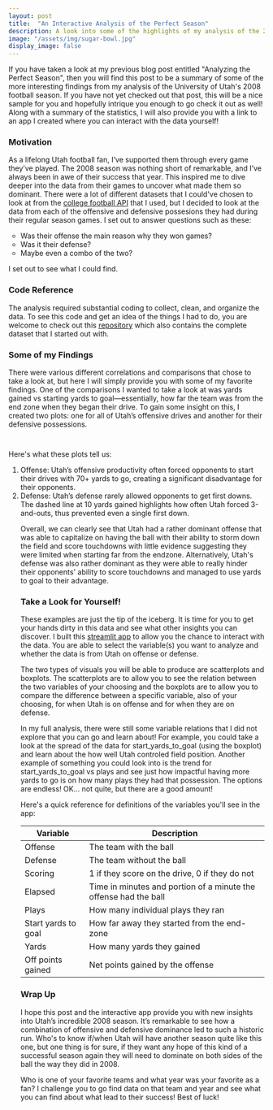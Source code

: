 ```yaml
---
layout: post
title:  "An Interactive Analysis of the Perfect Season"
description: A look into some of the highlights of my analysis of the 2008 Utah football season along with access to an interactive analysis app!
image: "/assets/img/sugar-bowl.jpg"
display_image: false
---
```



<p class="intro"><span class="dropcap">I</span>f you have taken a look at my previous blog post entitled "Analyzing the Perfect Season", then you will find this post to be a summary of some of the more interesting findings from my analysis of the University of Utah's 2008 football season. If you have not yet checked out that post, this will be a nice sample for you and hopefully intrique you enough to go check it out as well! Along with a summary of the statistics, I will also provide you with a link to an app I created where you can interact with the data yourself! </p>

### Motivation
As a lifelong Utah football fan, I’ve supported them through every game they’ve played. The 2008 season was nothing short of remarkable, and I’ve always been in awe of their success that year. This inspired me to dive deeper into the data from their games to uncover what made them so dominant. There were a lot of different datasets that I could've chosen to look at from the [college football API](https://collegefootballdata.com/) that I used, but I decided to look at the data from each of the offensive and defensive possesions they had during their regular season games. I set out to answer questions such as these:
<ul style="list-style-type:circle">
<li>Was their offense the main reason why they won games?</li>
<li>Was it their defense?</li>
<li>Maybe even a combo of the two?</li>
</ul>
I set out to see what I could find.

### Code Reference
The analysis required substantial coding to collect, clean, and organize the data. To see this code and get an idea of the things I had to do, you are welcome to check out this [repository](https://github.com/hsanders-07/post_2_code) which also contains the complete dataset that I started out with. 

### Some of my Findings
There were various different correlations and comparisons that chose to take a look at, but here I will simply provide you with some of my favorite findings. 
One of the comparisons I wanted to take a look at was yards gained vs starting yards to goal—essentially, how far the team was from the end zone when they began their drive. To gain some insight on this, I created two plots: one for all of Utah’s offensive drives and another for their defensive possessions.

<figure>
	<img src="https://hsanders-07.github.io/my-blog/assets/img/yards_vs_togo1.png" alt=""> 
</figure>

<figure>
    <img src="https://hsanders-07.github.io/my-blog/assets/img/yards_vs_togo2.png" alt="">
</figure>

Here's what these plots tell us:
<ol>
<li>Offense: Utah’s offensive productivity often forced opponents to start their drives with 70+ yards to go, creating a significant disadvantage for their opponents.</li>
<li>Defense: Utah’s defense rarely allowed opponents to get first downs. The dashed line at 10 yards gained highlights how often Utah forced 3-and-outs, thus prevented even a single first down.</li>

Overall, we can clearly see that Utah had a rather dominant offense that was able to capitalize on having the ball with their ability to storm down the field and score touchdowns with little evidence suggesting they were limited when starting far from the endzone. 
Alternatively, Utah's defense was also rather dominant as they were able to really hinder their opponents' ability to score touchdowns and managed to use yards to goal to their advantage.

### Take a Look for Yourself!

These examples are just the tip of the iceberg.  It is time for you to get your hands dirty in this data and see what other insights you can discover. I built this [streamlit app](https://utah-football-analyzer.streamlit.app/) to allow you the chance to interact with the data. You are able to select the variable(s) you want to analyze and whether the data is from Utah on offense or defense.

The two types of visuals you will be able to produce are scatterplots and boxplots. The scatterplots are to allow you to see the relation between the two variables of your choosing and the boxplots are to allow you to compare the difference between a specific variable, also of your choosing, for when Utah is on offense and for when they are on defense.

In my full analysis, there were still some variable relations that I did not explore that you can go and learn about! For example, you could take a look at the spread of the data for start_yards_to_goal (using the boxplot) and learn about the how well Utah controled field position. Another example of something you could look into is the trend for start_yards_to_goal vs plays and see just how impactful having more yards to go is on how many plays they had that possession. The options are endless! OK... not quite, but there are a good amount!

Here's a quick reference for definitions of the variables you'll see in the app:

| Variable      | Description |
| ----------- | ----------- |
| Offense      | The team with the ball       |
| Defense  | The team without the ball        |
| Scoring      | 1 if they score on the drive, 0 if they do not       |
| Elapsed   | Time in minutes and portion of a minute the offense had the ball        |
| Plays      | How many individual plays they ran       |
| Start yards to goal  | How far away they started from the end-zone        |
| Yards      | How many yards they gained       |
| Off points gained   | Net points gained by the offense        |

### Wrap Up
I hope this post and the interactive app provide you with new insights into Utah’s incredible 2008 season. It’s remarkable to see how a combination of offensive and defensive dominance led to such a historic run. Who's to know if/when Utah will have another season quite like this one, but one thing is for sure, if they want any hope of this kind of a successful season again they will need to dominate on both sides of the ball the way they did in 2008. 

Who is one of your favorite teams and what year was your favorite as a fan? I challenge you to go find data on that team and year and see what you can find about what lead to their success! Best of luck!